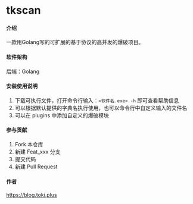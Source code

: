 # tkscan

#### 介绍
一款用Golang写的可扩展的基于协议的高并发的爆破项目。

#### 软件架构
后端：Golang

#### 安装使用说明

1. 下载可执行文件，打开命令行输入：`<软件名.exe> -h` 即可查看帮助信息
2. 可以根据默认提供的字典名执行使用，也可以命令行中自定义输入的文件名
3. 可以在 plugins 中添加自定义的爆破模块

#### 参与贡献

1.  Fork 本仓库
2.  新建 Feat_xxx 分支
3.  提交代码
4.  新建 Pull Request

#### 作者

https://blog.toki.plus
